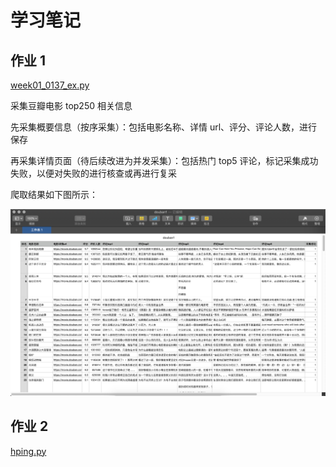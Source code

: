 # 学习笔记

## 作业 1

[week01_0137_ex.py](./week01_0137_ex.py)

采集豆瓣电影 top250 相关信息

先采集概要信息（按序采集）：包括电影名称、详情 url、评分、评论人数，进行保存

再采集详情页面（待后续改进为并发采集）：包括热门 top5 评论，标记采集成功失败，以便对失败的进行核查或再进行复采

爬取结果如下图所示：

![爬取结果截图](./py-0001.png)

## 作业 2

[hping.py](./hping.py)
